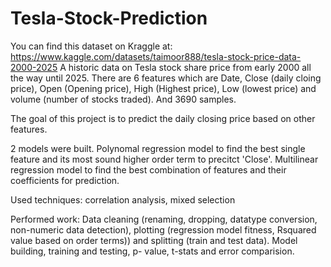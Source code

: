 # Tesla-Stock-Prediction

You can find this dataset on Kraggle at: https://www.kaggle.com/datasets/taimoor888/tesla-stock-price-data-2000-2025
A historic data on Tesla stock share price from early 2000 all the way until 2025. 
There are 6 features which are Date, Close (daily cloing price), Open (Opening price), High (Highest price), Low (lowest price) and volume (number of stocks traded).
And 3690 samples. 

The goal of this project is to predict the daily closing price based on other features. 

2 models were built. 
Polynomal regression model to find the best single feature and its most sound higher order term to precitct 'Close'.
Multilinear regression model to find the best combination of features and their coefficients for prediction.

Used techniques: correlation analysis, mixed selection

Performed work: Data cleaning (renaming, dropping, datatype conversion, non-numeric data detection), plotting (regression model fitness, Rsquared value based on order terms)) and splitting (train and test data). Model building, training and testing, p- value, t-stats and error comparision. 
